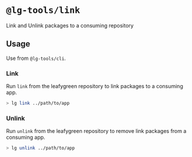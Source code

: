 # `@lg-tools/link`

Link and Unlink packages to a consuming repository

## Usage

Use from `@lg-tools/cli`.

### Link

Run `link` from the leafygreen repository to link packages to a consuming app.

```bash
> lg link ../path/to/app
```

### Unlink

Run `unlink` from the leafygreen repository to remove link packages from a consuming app.

```bash
> lg unlink ../path/to/app
```

